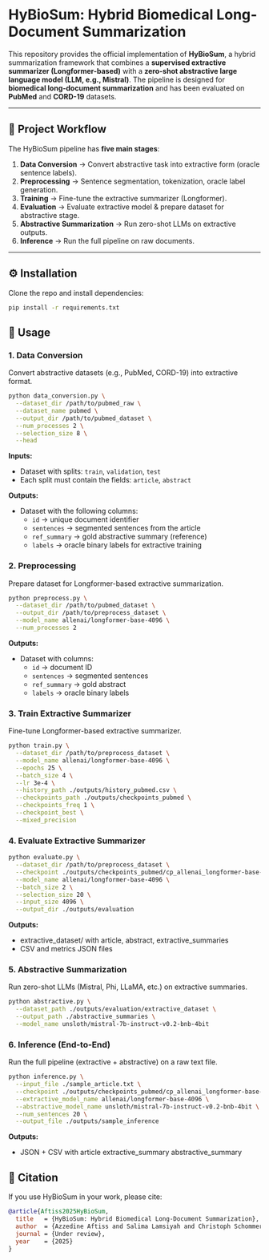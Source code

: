 # HyBioSum: Hybrid Biomedical Long-Document Summarization

This repository provides the official implementation of **HyBioSum**, a hybrid summarization framework that combines a **supervised extractive summarizer (Longformer-based)** with a **zero-shot abstractive large language model (LLM, e.g., Mistral)**. The pipeline is designed for **biomedical long-document summarization** and has been evaluated on **PubMed** and **CORD-19** datasets.

---

## 🚀 Project Workflow

The HyBioSum pipeline has **five main stages**:

1. **Data Conversion** → Convert abstractive task into extractive form (oracle sentence labels).  
2. **Preprocessing** → Sentence segmentation, tokenization, oracle label generation.  
3. **Training** → Fine-tune the extractive summarizer (Longformer).  
4. **Evaluation** → Evaluate extractive model & prepare dataset for abstractive stage.  
5. **Abstractive Summarization** → Run zero-shot LLMs on extractive outputs.  
6. **Inference** → Run the full pipeline on raw documents.  

---

## ⚙️ Installation

Clone the repo and install dependencies:

```bash
pip install -r requirements.txt
```
## 📘 Usage

### 1. Data Conversion

Convert abstractive datasets (e.g., PubMed, CORD-19) into extractive format.

```bash
python data_conversion.py \
  --dataset_dir /path/to/pubmed_raw \
  --dataset_name pubmed \
  --output_dir /path/to/pubmed_dataset \
  --num_processes 2 \
  --selection_size 8 \
  --head
```
**Inputs:**
- Dataset with splits: `train`, `validation`, `test`
- Each split must contain the fields: `article`, `abstract`

**Outputs:**
- Dataset with the following columns:
  - `id` → unique document identifier  
  - `sentences` → segmented sentences from the article  
  - `ref_summary` → gold abstractive summary (reference)  
  - `labels` → oracle binary labels for extractive training



### 2. Preprocessing

Prepare dataset for Longformer-based extractive summarization.
```bash
python preprocess.py \
  --dataset_dir /path/to/pubmed_dataset \
  --output_dir /path/to/preprocess_dataset \
  --model_name allenai/longformer-base-4096 \
  --num_processes 2
```

**Outputs:**
- Dataset with columns:
  - `id` → document ID
  - `sentences` →  segmented sentences
  - `ref_summary` → gold abstract
  - `labels` → oracle binary labels
 



### 3. Train Extractive Summarizer

Fine-tune Longformer-based extractive summarizer.
```bash
python train.py \
  --dataset_dir /path/to/preprocess_dataset \
  --model_name allenai/longformer-base-4096 \
  --epochs 25 \
  --batch_size 4 \
  --lr 3e-4 \
  --history_path ./outputs/history_pubmed.csv \
  --checkpoints_path ./outputs/checkpoints_pubmed \
  --checkpoints_freq 1 \
  --checkpoint_best \
  --mixed_precision
```
### 4. Evaluate Extractive Summarizer
```bash
python evaluate.py \
  --dataset_dir /path/to/preprocess_dataset \
  --checkpoint ./outputs/checkpoints_pubmed/cp_allenai_longformer-base-4096_ep001.tar \
  --model_name allenai/longformer-base-4096 \
  --batch_size 2 \
  --selection_size 20 \
  --input_size 4096 \
  --output_dir ./outputs/evaluation
```

**Outputs:**
- extractive_dataset/ with article, abstract, extractive_summaries
- CSV and metrics JSON files




### 5. Abstractive Summarization

Run zero-shot LLMs (Mistral, Phi, LLaMA, etc.) on extractive summaries.
```bash
python abstractive.py \
  --dataset_path ./outputs/evaluation/extractive_dataset \
  --output_path ./abstractive_summaries \
  --model_name unsloth/mistral-7b-instruct-v0.2-bnb-4bit
```
### 6. Inference (End-to-End)

Run the full pipeline (extractive + abstractive) on a raw text file.
```bash
python inference.py \
  --input_file ./sample_article.txt \
  --checkpoint ./outputs/checkpoints_pubmed/cp_allenai_longformer-base-4096_ep002.tar \
  --extractive_model_name allenai/longformer-base-4096 \
  --abstractive_model_name unsloth/mistral-7b-instruct-v0.2-bnb-4bit \
  --num_sentences 20 \
  --output_file ./outputs/sample_inference
```

**Outputs:**
- JSON + CSV with article extractive_summary abstractive_summary



## 📄 Citation

If you use HyBioSum in your work, please cite:
```bibtex
@article{Aftiss2025HyBioSum,
  title   = {HyBioSum: Hybrid Biomedical Long-Document Summarization},
  author  = {Azzedine Aftiss and Salima Lamsiyah and Christoph Schommer and Ouatik El Alaoui Said},
  journal = {Under review},
  year    = {2025}
}
```
